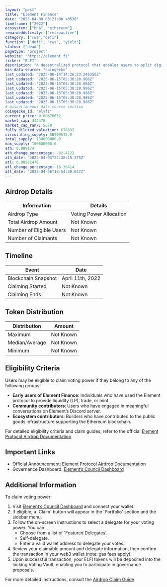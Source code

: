 ```yaml
---
layout: "post"
title: "Element Finance"
date: "2023-04-08 03:21:08 +0530"
timeframe: ["2022"]
ecosystem: ["bnb", "ethereum"]
rewardedActivity: ["retroactive"]
category: ["rwa","defi"]
function: ["defi", "rwa", "yield"]
status: ["dead"]
pagetype: "project"
website: "https://element.fi"
ticker: "ELFI"
description: "A decentralized protocol that enables users to split digital assets into principal and yield components, allowing for fixed and variable yield markets."
mis-data-source: "coingecko"
last_updated: "2025-06-14T14:26:23.246356Z"
last_updated: "2025-06-15T05:30:28.986Z"
last_updated: "2025-06-15T05:30:28.986Z"
last_updated: "2025-06-15T05:30:28.986Z"
last_updated: "2025-06-15T05:30:28.986Z"
last_updated: "2025-06-15T05:30:28.986Z"
last_updated: "2025-06-15T05:30:28.986Z"
# miscellaneous data source section
coingecko_id: "elyfi"
current_price: 0.00676632
market_cap: 344470
market_cap_rank: 5078
fully_diluted_valuation: 676632
circulating_supply: 50909515.0
total_supply: 100000000.0
max_supply: 100000000.0
ath: 0.089174
ath_change_percentage: -92.4122
ath_date: "2022-04-03T22:38:15.375Z"
atl: 0.00581478
atl_change_percentage: 16.36414
atl_date: "2025-04-06T18:54:39.647Z"
---
```


## Airdrop Details

| Information              | Details                 |
| ------------------------ | ----------------------- |
| Airdrop Type             | Voting Power Allocation |
| Total Airdrop Amount     | Not Known               |
| Number of Eligible Users | Not Known               |
| Number of Claimants      | Not Known               |

## Timeline

| Event               | Date             |
| ------------------- | ---------------- |
| Blockchain Snapshot | April 11th, 2022 |
| Claiming Started    | Not Known        |
| Claiming Ends       | Not Known        |

## Token Distribution

| Distribution   | Amount    |
| -------------- | --------- |
| Maximum        | Not Known |
| Median/Average | Not Known |
| Minimum        | Not Known |

## Eligibility Criteria

Users may be eligible to claim voting power if they belong to any of the following groups:

- **Early users of Element Finance**: Individuals who have used the Element protocol to provide liquidity (LP), trade, or mint.
- **Community contributors**: Users who have engaged in meaningful conversations on Element’s Discord server.
- **Ecosystem contributors**: Builders who have contributed to the public goods infrastructure supporting the Ethereum blockchain.

For detailed eligibility criteria and claim guides, refer to the official [Element Protocol Airdrop Documentation](https://docs-delv.gitbook.io/element-protocol-developer-docs/governance-council/airdrop).

## Important Links

- Official Announcement: [Element Protocol Airdrop Documentation](https://docs-delv.gitbook.io/element-protocol-developer-docs/governance-council/airdrop)
- Governance Dashboard: [Element’s Council Dashboard](https://gov.element.fi)

## Additional Information

To claim voting power:

1. Visit [Element’s Council Dashboard](https://gov.element.fi) and connect your wallet.
2. If eligible, a 'Claim' button will appear in the 'Portfolio' section and the sidebar menu.
3. Follow the on-screen instructions to select a delegate for your voting power. You can:
   - Choose from a list of 'Featured Delegates'.
   - Self-delegate.
   - Enter a valid wallet address to delegate your votes.
4. Review your claimable amount and delegate information, then confirm the transaction in your web3 wallet (note: gas fees apply).
5. Upon successful transaction, your ELFI tokens will be deposited into the locking Voting Vault, enabling you to participate in governance proposals.

For more detailed instructions, consult the [Airdrop Claim Guide](https://docs-delv.gitbook.io/element-protocol-developer-docs/governance-council/airdrop).